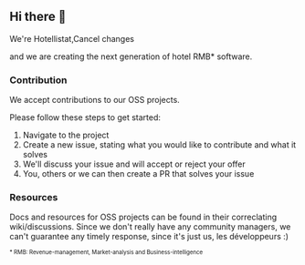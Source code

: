 ## Hi there 👋

We're Hotellistat,Cancel changes

and we are creating the next generation of hotel RMB* software.

### Contribution

We accept contributions to our OSS projects. 

Please follow these steps to get started:

1. Navigate to the project
2. Create a new issue, stating what you would like to contribute and what it solves
3. We'll discuss your issue and will accept or reject your offer
4. You, others or we can then create a PR that solves your issue

### Resources

Docs and resources for OSS projects can be found in their correclating wiki/discussions.
Since we don't really have any community managers, we can't guarantee any timely response, since it's just us, les développeurs :)


<sub><sup>* RMB: Revenue-management, Market-analysis and Business-intelligence</sup></sub>
